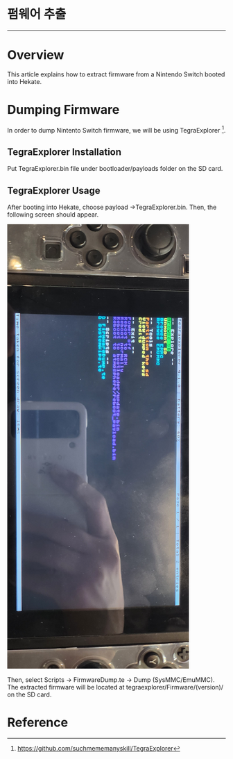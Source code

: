 # 펌웨어 추출

---

# Overview

This article explains how to extract firmware from a Nintendo Switch booted into Hekate.

# Dumping Firmware

In order to dump Nintento Switch firmware, we will be using TegraExplorer [^1].

## TegraExplorer Installation

Put TegraExplorer.bin file under bootloader/payloads folder on the SD card.

## TegraExplorer Usage

After booting into Hekate, choose payload ->TegraExplorer.bin. Then, the following screen should appear.

![Tegra_Explorer](img/Tegra_Explorer.jpeg)

Then, select Scripts -> FirmwareDump.te -> Dump (SysMMC/EmuMMC). The extracted firmware will be located at tegraexplorer/Firmware/(version)/ on the SD card.

# Reference

[^1]: https://github.com/suchmememanyskill/TegraExplorer